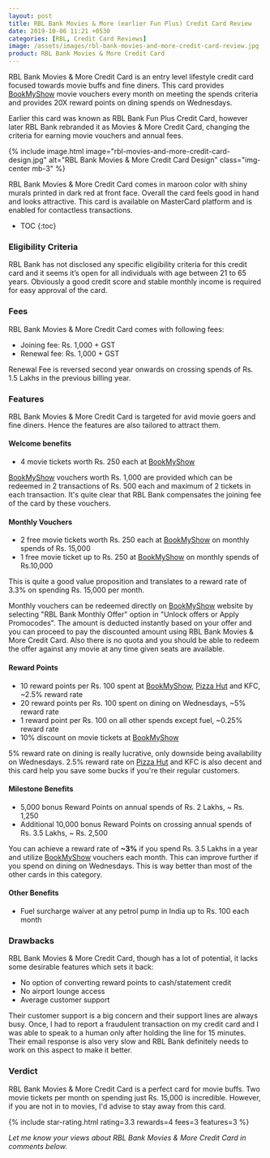 ```yaml
---
layout: post
title: RBL Bank Movies & More (earlier Fun Plus) Credit Card Review
date: 2019-10-06 11:21 +0530
categories: [RBL, Credit Card Reviews]
image: /assets/images/rbl-bank-movies-and-more-credit-card-review.jpg
product: RBL Bank Movies & More Credit Card
---
```


RBL Bank Movies & More Credit Card is an entry level lifestyle credit card focused towards movie buffs and fine diners. This card provides [BookMyShow](https://l.cardinfo.in/bookmyshow) movie vouchers every month on meeting the spends criteria and provides 20X reward points on dining spends on Wednesdays.

Earlier this card was known as RBL Bank Fun Plus Credit Card, however later RBL Bank rebranded it as Movies & More Credit Card, changing the criteria for earning movie vouchers and annual fees.

{% include image.html image="rbl-movies-and-more-credit-card-design.jpg" alt="RBL Bank Movies & More Credit Card Design" class="img-center mb-3" %}

RBL Bank Movies & More Credit Card comes in maroon color with shiny murals printed in dark red at front face. Overall the card feels good in hand and looks attractive. This card is available on MasterCard platform and is enabled for contactless transactions.

<!-- prettier-ignore -->
* TOC
{:toc}

### Eligibility Criteria

RBL Bank has not disclosed any specific eligibility criteria for this credit card and it seems it’s open for all individuals with age between 21 to 65 years. Obviously a good credit score and stable monthly income is required for easy approval of the card.

### Fees

RBL Bank Movies & More Credit Card comes with following fees:

- Joining fee: Rs. 1,000 + GST
- Renewal fee: Rs. 1,000 + GST

Renewal Fee is reversed second year onwards on crossing spends of Rs. 1.5 Lakhs in the previous billing year.

### Features

RBL Bank Movies & More Credit Card is targeted for avid movie goers and fine diners. Hence the features are also tailored to attract them.

#### Welcome benefits

- 4 movie tickets worth Rs. 250 each at [BookMyShow](https://l.cardinfo.in/bookmyshow)

[BookMyShow](https://l.cardinfo.in/bookmyshow) vouchers worth Rs. 1,000 are provided which can be redeemed in 2 transactions of Rs. 500 each and maximum of 2 tickets in each transaction. It's quite clear that RBL Bank compensates the joining fee of the card by these vouchers.

#### Monthly Vouchers

- 2 free movie tickets worth Rs. 250 each at [BookMyShow](https://l.cardinfo.in/bookmyshow) on monthly spends of Rs. 15,000
- 1 free movie ticket up to Rs. 250 at [BookMyShow](https://l.cardinfo.in/bookmyshow) on monthly spends of Rs.10,000

This is quite a good value proposition and translates to a reward rate of 3.3% on spending Rs. 15,000 per month.

Monthly vouchers can be redeemed directly on [BookMyShow](https://l.cardinfo.in/bookmyshow) website by selecting "RBL Bank Monthly Offer" option in "Unlock offers or Apply Promocodes". The amount is deducted instantly based on your offer and you can proceed to pay the discounted amount using RBL Bank Movies & More Credit Card. Also there is no quota and you should be able to redeem the offer against any movie at any time given seats are available.

#### Reward Points

- 10 reward points per Rs. 100 spent at [BookMyShow](https://l.cardinfo.in/bookmyshow), [Pizza Hut](https://l.cardinfo.in/pizzahut) and KFC, ~2.5% reward rate
- 20 reward points per Rs. 100 spent on dining on Wednesdays, ~5% reward rate
- 1 reward point per Rs. 100 on all other spends except fuel, ~0.25% reward rate
- 10% discount on movie tickets at [BookMyShow](https://l.cardinfo.in/bookmyshow)

5% reward rate on dining is really lucrative, only downside being availability on Wednesdays. 2.5% reward rate on [Pizza Hut](https://l.cardinfo.in/pizzahut) and KFC is also decent and this card help you save some bucks if you're their regular customers.

#### Milestone Benefits

- 5,000 bonus Reward Points on annual spends of Rs. 2 Lakhs, ~ Rs. 1,250
- Additional 10,000 bonus Reward Points on crossing annual spends of Rs. 3.5 Lakhs, ~ Rs. 2,500

You can achieve a reward rate of **~3%** if you spend Rs. 3.5 Lakhs in a year and utilize [BookMyShow](https://l.cardinfo.in/bookmyshow) vouchers each month. This can improve further if you spend on dining on Wednesdays. This is way better than most of the other cards in this category.

#### Other Benefits

- Fuel surcharge waiver at any petrol pump in India up to Rs. 100 each month

### Drawbacks

RBL Bank Movies & More Credit Card, though has a lot of potential, it lacks some desirable features which sets it back:

- No option of converting reward points to cash/statement credit
- No airport lounge access
- Average customer support

Their customer support is a big concern and their support lines are always busy. Once, I had to report a fraudulent transaction on my credit card and I was able to speak to a human only after holding the line for 15 minutes. Their email response is also very slow and RBL Bank definitely needs to work on this aspect to make it better.

### Verdict

RBL Bank Movies & More Credit Card is a perfect card for movie buffs. Two movie tickets per month on spending just Rs. 15,000 is incredible. However, if you are not in to movies, I'd advise to stay away from this card.

{% include star-rating.html rating=3.3 rewards=4 fees=3 features=3 %}

_Let me know your views about RBL Bank Movies & More Credit Card in comments below._

